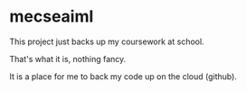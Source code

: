 # mecseaiml

This project just backs up my coursework at school.

That's what it is, nothing fancy.

It is a place for me to back my code up on the cloud (github).
